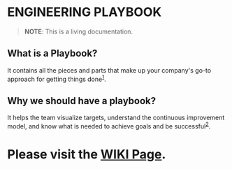 # ENGINEERING PLAYBOOK

> **NOTE**: This is a living documentation.

## What is a **Playbook**?
It contains all the pieces and parts that make up your company's go-to approach for getting things done<sup>[1](https://sterlingwoods.com/blog/business-playbook/)</sup>.


## Why we should have a playbook?
It helps the team visualize targets, understand the continuous improvement model, and know what is needed to achieve goals and be successful<sup>[2](https://www.eonsolutions.io/blog/why-playbooks-are-a-must-for-successful-continuous-improvement)</sup>.


# Please visit the [WIKI Page](https://github.com/HighOutputVentures/engineering-playbook/wiki).
